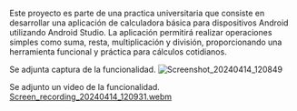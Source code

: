 Este proyecto es parte de una practica universitaria que consiste en desarrollar una aplicación de calculadora básica para dispositivos Android utilizando Android Studio. 
La aplicación permitirá realizar operaciones simples como suma, resta, multiplicación y división, proporcionando una herramienta funcional y práctica para cálculos cotidianos.

Se adjunta captura de la funcionalidad.
![Screenshot_20240414_120849](https://github.com/dadelatorrep/Calculadora/assets/138709511/caa9ab06-e268-4920-a1d2-9e124aa56b13)

Se adjunto un video de la funcionalidad.
[Screen_recording_20240414_120931.webm](https://github.com/dadelatorrep/Calculadora/assets/138709511/e64acdb7-3135-49aa-8d18-d6d60b4c8ec7)
